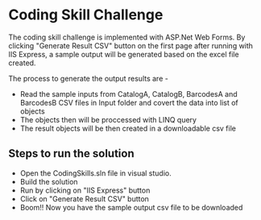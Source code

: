# Coding Skill Challenge

The coding skill challenge is implemented with ASP.Net Web Forms. By clicking "Generate Result CSV" button on the first page after running with IIS Express, a sample output will be generated based on the excel file created.

The process to generate the output results are - 
- Read the sample inputs from CatalogA, CatalogB, BarcodesA and BarcodesB CSV files in Input folder and covert the data into list of objects
- The objects then will be proccessed with LINQ query
- The result objects will be then created in a downloadable csv file

## Steps to run the solution

- Open the CodingSkills.sln file in visual studio.
- Build the solution
- Run by clicking on "IIS Express" button
- Click on "Generate Result CSV" button
- Boom!! Now you have the sample output csv file to be downloaded
